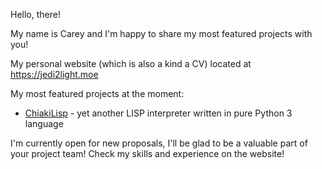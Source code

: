 Hello, there!

My name is Carey and I'm happy to share my most featured projects with you!

My personal website (which is also a kind a CV) located at https://jedi2light.moe

My most featured projects at the moment:
 - [ChiakiLisp](https://github.com/jedi2light/ChiakiLisp.git) - yet another LISP interpreter written in pure Python 3 language

I'm currently open for new proposals, I'll be glad to be a valuable part of your project team! Check my skills and experience on the website!
